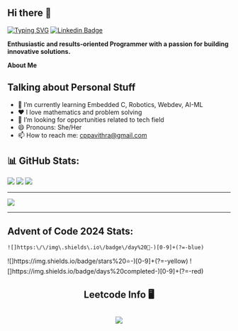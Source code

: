 ## Hi there 👋

[![Typing SVG](https://readme-typing-svg.demolab.com/?lines=Hey+there+👋,+I'm+Pavithra; )](https://git.io/typing-svg)
[![Linkedin Badge](https://img.shields.io/badge/-LinkedIn-0e76a8?style=flat-square&logo=Linkedin&logoColor=white)](https://linkedin.com/in/nikhilcp05)

**Enthusiastic and results-oriented Programmer with a passion for building innovative solutions.**

**About Me**


## **Talking about Personal Stuff**
- 🌱 I’m currently learning Embedded C, Robotics, Webdev, AI-ML
- ❤️  I love mathematics and problem solving
- 🤔 I’m looking for opportunities related to tech field
- 😄 Pronouns: She/Her
- 📫 How to reach me: cppavithra@gmail.com


## 📊 GitHub Stats:
![](https://github-readme-stats.vercel.app/api?username=CPPavithra&theme=blue-green&hide_border=false&include_all_commits=true&count_private=false)
![](https://github-readme-streak-stats.herokuapp.com/?user=CPPavithra&theme=blue-green&hide_border=false)
![](https://github-readme-stats.vercel.app/api/top-langs/?username=CPPavithra&theme=blue-green&hide_border=false&include_all_commits=true&count_private=false&layout=compact)



---
[![](https://visitcount.itsvg.in/api?id=CPPavithra&icon=2&color=0)](https://visitcount.itsvg.in)

-----
## Advent of Code 2024 Stats:
 	![]https:\/\/img\.shields\.io\/badge\/day%20📅-)[0-9]+(?=-blue)
  ![]https:\/\/img\.shields\.io\/badge\/stars%20⭐-)[0-9]+(?=-yellow)
  ![]https:\/\/img\.shields\.io\/badge\/days%20completed-)[0-9]+(?=-red)
  
<div align="center"> 


<h2 align="center">Leetcode Info 🖥️ <h2>  
<p align="center">
  
  <img  align=top flex-grow=1 src="https://leetcard.jacoblin.cool/Pavithra_CP?theme=dark&font=Nunito&ext=heatmap" />  
</p>

<br/><br/>

